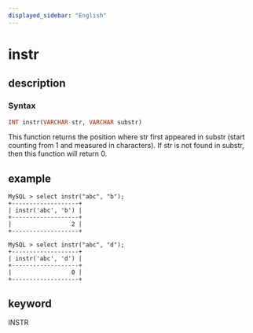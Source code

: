 ```yaml
---
displayed_sidebar: "English"
---
```


# instr

## description

### Syntax

```Haskell
INT instr(VARCHAR str, VARCHAR substr)
```

This function returns the position where str first appeared in substr (start counting from 1 and measured in characters). If str is not found in substr, then this function will return 0.

## example

```Plain Text
MySQL > select instr("abc", "b");
+-------------------+
| instr('abc', 'b') |
+-------------------+
|                 2 |
+-------------------+

MySQL > select instr("abc", "d");
+-------------------+
| instr('abc', 'd') |
+-------------------+
|                 0 |
+-------------------+
```

## keyword

INSTR

